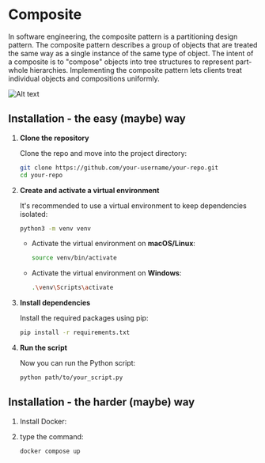 # Composite

In software engineering, the composite pattern is a partitioning design pattern. The composite pattern describes a group of objects that are treated the same way as a single instance of the same type of object. The intent of a composite is to "compose" objects into tree structures to represent part-whole hierarchies. Implementing the composite pattern lets clients treat individual objects and compositions uniformly.

![Alt text](https://images.techhive.com/images/idge/imported/article/jvw/2002/09/jw-0913-designpatternsf1-100157103-orig.jpg?auto=webp&quality=85,70 "General UML Diagram")

## Installation - the easy (maybe) way

1.  **Clone the repository** 

    Clone the repo and move into the project directory:

    ```bash
    git clone https://github.com/your-username/your-repo.git
    cd your-repo
    ```

2.  **Create and activate a virtual environment**  

    It's recommended to use a virtual environment to keep dependencies isolated:

    ```bash
    python3 -m venv venv
    ```

    * Activate the virtual environment on **macOS/Linux**:

        ```bash
       source venv/bin/activate
        ```
    
    * Activate the virtual environment on **Windows**:

        ```bash
       .\venv\Scripts\activate
        ```

3. **Install dependencies**

    Install the required packages using pip:

    ```bash
    pip install -r requirements.txt
    ```

4. **Run the script**

    Now you can run the Python script:

    ```bash
    python path/to/your_script.py
    ```

## Installation - the harder (maybe) way

1. Install Docker:

2. type the command:

    ```bash
    docker compose up 
    ```